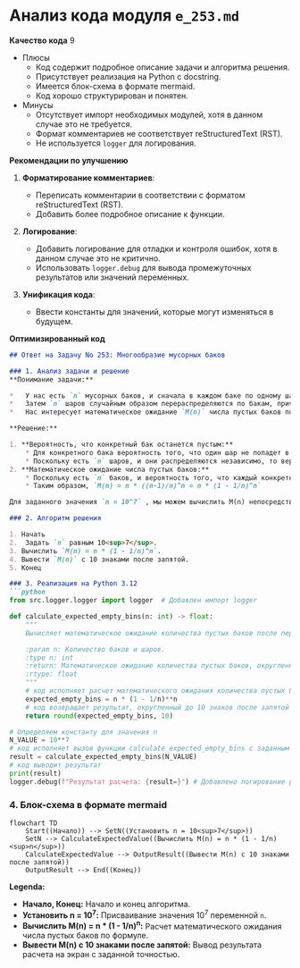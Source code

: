 # Анализ кода модуля `e_253.md`

**Качество кода**
9
- Плюсы
    - Код содержит подробное описание задачи и алгоритма решения.
    - Присутствует реализация на Python с docstring.
    - Имеется блок-схема в формате mermaid.
    - Код хорошо структурирован и понятен.
- Минусы
    - Отсутствует импорт необходимых модулей, хотя в данном случае это не требуется.
    - Формат комментариев не соответствует reStructuredText (RST).
    - Не используется `logger` для логирования.

**Рекомендации по улучшению**

1.  **Форматирование комментариев**:
    - Переписать комментарии в соответствии с форматом reStructuredText (RST).
    - Добавить более подробное описание к функции.

2.  **Логирование**:
    - Добавить логирование для отладки и контроля ошибок, хотя в данном случае это не критично.
    - Использовать `logger.debug` для вывода промежуточных результатов или значений переменных.

3. **Унификация кода**:
     - Ввести константы для значений, которые могут изменяться в будущем.

**Оптимизированный код**

```markdown
## Ответ на Задачу No 253: Многообразие мусорных баков

### 1. Анализ задачи и решение
**Понимание задачи:**

*   У нас есть `n` мусорных баков, и сначала в каждом баке по одному шару.
*   Затем `n` шаров случайным образом перераспределяются по бакам, причем каждый шар с равной вероятностью попадает в любой бак.
*   Нас интересует математическое ожидание `M(n)` числа пустых баков после перераспределения.

**Решение:**

1. **Вероятность, что конкретный бак останется пустым:**
    * Для конкретного бака вероятность того, что один шар не попадет в него, равна `(n-1)/n`.
    * Поскольку есть `n` шаров, и они распределяются независимо, то вероятность того, что ни один из `n` шаров не попадет в конкретный бак, равна `((n-1)/n)^n`.
2. **Математическое ожидание числа пустых баков:**
    * Поскольку есть `n` баков, и вероятность того, что каждый конкретный бак останется пустым, одинакова и равна `((n-1)/n)^n`, то математическое ожидание количества пустых баков равно `n * ((n-1)/n)^n`.
    * Таким образом, `M(n) = n * ((n-1)/n)^n = n * (1 - 1/n)^n`

Для заданного значения `n = 10^7` , мы можем вычислить M(n) непосредственно.

### 2. Алгоритм решения

1. Начать
2.  Задать `n` равным 10<sup>7</sup>.
3. Вычислить `M(n) = n * (1 - 1/n)^n`.
4. Вывести `M(n)` с 10 знаками после запятой.
5. Конец

### 3. Реализация на Python 3.12
```python
from src.logger.logger import logger  # Добавлен импорт logger

def calculate_expected_empty_bins(n: int) -> float:
    """
    Вычисляет математическое ожидание количества пустых баков после перераспределения `n` шаров по `n` бакам.

    :param n: Количество баков и шаров.
    :type n: int
    :return: Математическое ожидание количества пустых баков, округленное до 10 знаков после запятой.
    :rtype: float
    """
    # код исполняет расчет математического ожидания количества пустых баков по формуле
    expected_empty_bins = n * (1 - 1/n)**n
    # код возвращает результат, округленный до 10 знаков после запятой
    return round(expected_empty_bins, 10)

# Определяем константу для значения n
N_VALUE = 10**7
# код исполняет вызов функции calculate_expected_empty_bins с заданным значением n
result = calculate_expected_empty_bins(N_VALUE)
# код выводит результат
print(result)
logger.debug(f"Результат расчета: {result=}") # Добавлено логирование результата
```

### 4. Блок-схема в формате mermaid
```mermaid
flowchart TD
    Start((Начало)) --> SetN((Установить n = 10<sup>7</sup>))
    SetN --> CalculateExpectedValue((Вычислить M(n) = n * (1 - 1/n)<sup>n</sup>))
    CalculateExpectedValue --> OutputResult((Вывести M(n) с 10 знаками после запятой))
    OutputResult --> End((Конец))
```

**Legenda:**

*   **Начало, Конец:** Начало и конец алгоритма.
*   **Установить n = 10<sup>7</sup>:** Присваивание значения 10<sup>7</sup> переменной `n`.
*   **Вычислить M(n) = n * (1 - 1/n)<sup>n</sup>:** Расчет математического ожидания числа пустых баков по формуле.
*   **Вывести M(n) с 10 знаками после запятой:**  Вывод результата расчета на экран с заданной точностью.
```